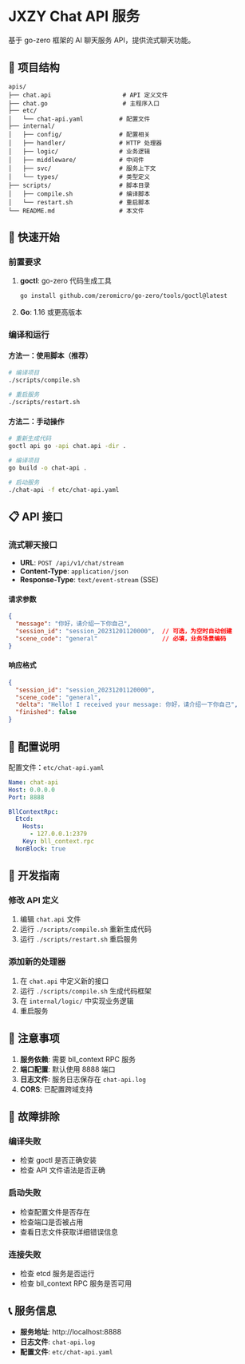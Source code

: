 # JXZY Chat API 服务

基于 go-zero 框架的 AI 聊天服务 API，提供流式聊天功能。

## 📁 项目结构

```
apis/
├── chat.api                    # API 定义文件
├── chat.go                     # 主程序入口
├── etc/
│   └── chat-api.yaml          # 配置文件
├── internal/
│   ├── config/                # 配置相关
│   ├── handler/               # HTTP 处理器
│   ├── logic/                 # 业务逻辑
│   ├── middleware/            # 中间件
│   ├── svc/                   # 服务上下文
│   └── types/                 # 类型定义
├── scripts/                   # 脚本目录
│   ├── compile.sh             # 编译脚本
│   └── restart.sh             # 重启脚本
└── README.md                  # 本文件
```

## 🚀 快速开始

### 前置要求

1. **goctl**: go-zero 代码生成工具
   ```bash
   go install github.com/zeromicro/go-zero/tools/goctl@latest
   ```

2. **Go**: 1.16 或更高版本

### 编译和运行

#### 方法一：使用脚本（推荐）
```bash
# 编译项目
./scripts/compile.sh

# 重启服务
./scripts/restart.sh
```

#### 方法二：手动操作
```bash
# 重新生成代码
goctl api go -api chat.api -dir .

# 编译项目
go build -o chat-api .

# 启动服务
./chat-api -f etc/chat-api.yaml
```

## 📋 API 接口

### 流式聊天接口

- **URL**: `POST /api/v1/chat/stream`
- **Content-Type**: `application/json`
- **Response-Type**: `text/event-stream` (SSE)

#### 请求参数
```json
{
  "message": "你好，请介绍一下你自己",
  "session_id": "session_20231201120000",  // 可选，为空时自动创建
  "scene_code": "general"                  // 必填，业务场景编码
}
```

#### 响应格式
```json
{
  "session_id": "session_20231201120000",
  "scene_code": "general",
  "delta": "Hello! I received your message: 你好，请介绍一下你自己",
  "finished": false
}
```

## 🔧 配置说明

配置文件：`etc/chat-api.yaml`

```yaml
Name: chat-api
Host: 0.0.0.0
Port: 8888

BllContextRpc:
  Etcd:
    Hosts:
      - 127.0.0.1:2379
    Key: bll_context.rpc
  NonBlock: true
```

## 📝 开发指南

### 修改 API 定义

1. 编辑 `chat.api` 文件
2. 运行 `./scripts/compile.sh` 重新生成代码
3. 运行 `./scripts/restart.sh` 重启服务

### 添加新的处理器

1. 在 `chat.api` 中定义新的接口
2. 运行 `./scripts/compile.sh` 生成代码框架
3. 在 `internal/logic/` 中实现业务逻辑
4. 重启服务

## 🚨 注意事项

1. **服务依赖**: 需要 bll_context RPC 服务
2. **端口配置**: 默认使用 8888 端口
3. **日志文件**: 服务日志保存在 `chat-api.log`
4. **CORS**: 已配置跨域支持

## 🔧 故障排除

### 编译失败
- 检查 goctl 是否正确安装
- 检查 API 文件语法是否正确

### 启动失败
- 检查配置文件是否存在
- 检查端口是否被占用
- 查看日志文件获取详细错误信息

### 连接失败
- 检查 etcd 服务是否运行
- 检查 bll_context RPC 服务是否可用

## 📞 服务信息

- **服务地址**: http://localhost:8888
- **日志文件**: `chat-api.log`
- **配置文件**: `etc/chat-api.yaml`

